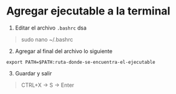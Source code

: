 # Agregar ejecutable a la terminal

1. Editar el archivo `.bashrc` dsa
> sudo nano ~/.bashrc

2. Agregar al final del archivo lo siguiente
```
export PATH=$PATH:ruta-donde-se-encuentra-el-ejecutable
```
3. Guardar y salir
> CTRL+X -> S -> Enter
